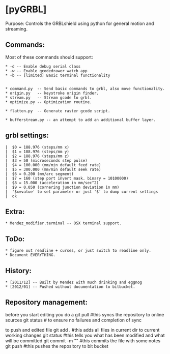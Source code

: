 [pyGRBL]
========

Purpose: Controls the GRBLshield using python for general motion and streaming.


Commands:
---------
Most of these commands should support:


    * -d -- Enable debug serial class
    * -w -- Enable gcodedrawer watch app
    * -b -- [limited] Basic terminal functionality 


    * command.py  -- Send basic commands to grbl, also move functionality.
    * origin.py   -- keystroke origin finder.
    * stream.py   -- Stream gcode to grbl.
    * optimize.py -- Optimization routine.
    
    * flatten.py  -- Generate raster gcode script.

    * bufferstream.py -- an attempt to add an additional buffer layer.


grbl settings:
--------------
    |  $0 = 188.976 (steps/mm x)
    |  $1 = 188.976 (steps/mm y)
    |  $2 = 188.976 (steps/mm z)
    |  $3 = 50 (microseconds step pulse)
    |  $4 = 100.000 (mm/min default feed rate)
    |  $5 = 300.000 (mm/min default seek rate)
    |  $6 = 0.200 (mm/arc segment)
    |  $7 = 160 (step port invert mask. binary = 10100000)
    |  $8 = 15.000 (acceleration in mm/sec^2)
    |  $9 = 0.050 (cornering junction deviation in mm)
    |  '$x=value' to set parameter or just '$' to dump current settings
    |  ok



Extra:
------
    * Mendez_modifier.terminal -- OSX terminal support.

ToDo:
-----
    * figure out readline + curses, or just switch to readline only.
    * Document EVERYTHING.

History:
--------
    * [2011/12] -- Built by Mendez with much drinking and eggnog
    * [2012/01] -- Pushed without documentation to bitbucket.
    
Repository management:
---------------------

before you start editing you do a
git pull #this syncs the repository to online sources
git status # to ensure no failures and completion of sync

to push and edited file
git add . #this adds all files in current dir to current working changes
git status #this tells you what has been modified and what will be committed
git commit -m "<a message about the nature of the update>" #this commits the file with some notes
git push #this pushes the repository to bit bucket 

